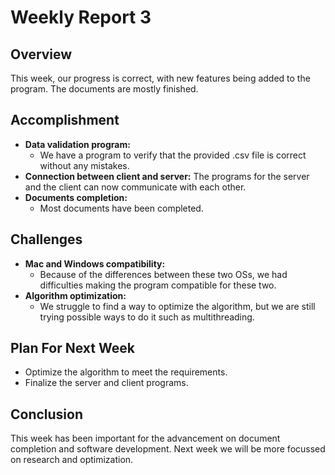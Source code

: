 # Weekly Report 3

## Overview

This week, our progress is correct, with new features being added to the program. The documents are mostly finished.

## Accomplishment

- **Data validation program:**
    - We have a program to verify that the provided .csv file is correct without any mistakes.
- **Connection between client and server:**
    The programs for the server and the client can now communicate with each other.
- **Documents completion:**
    - Most documents have been completed.

## Challenges

- **Mac and Windows compatibility:**
    - Because of the differences between these two OSs, we had difficulties making the program compatible for these two.
- **Algorithm optimization:**
    - We struggle to find a way to optimize the algorithm, but we are still trying possible ways to do it such as multithreading.

## Plan For Next Week

- Optimize the algorithm to meet the requirements.
- Finalize the server and client programs.

## Conclusion

This week has been important for the advancement on document completion and software development. Next week we will be more focussed on research and optimization.
